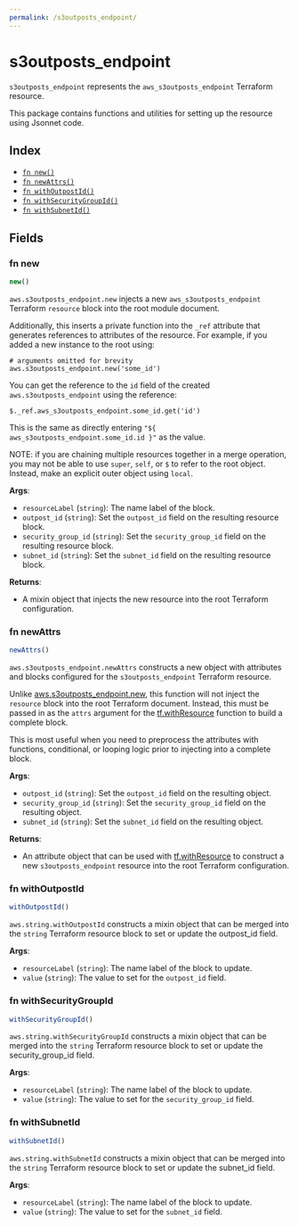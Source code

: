 ```yaml
---
permalink: /s3outposts_endpoint/
---
```


# s3outposts_endpoint

`s3outposts_endpoint` represents the `aws_s3outposts_endpoint` Terraform resource.



This package contains functions and utilities for setting up the resource using Jsonnet code.


## Index

* [`fn new()`](#fn-new)
* [`fn newAttrs()`](#fn-newattrs)
* [`fn withOutpostId()`](#fn-withoutpostid)
* [`fn withSecurityGroupId()`](#fn-withsecuritygroupid)
* [`fn withSubnetId()`](#fn-withsubnetid)

## Fields

### fn new

```ts
new()
```


`aws.s3outposts_endpoint.new` injects a new `aws_s3outposts_endpoint` Terraform `resource`
block into the root module document.

Additionally, this inserts a private function into the `_ref` attribute that generates references to attributes of the
resource. For example, if you added a new instance to the root using:

    # arguments omitted for brevity
    aws.s3outposts_endpoint.new('some_id')

You can get the reference to the `id` field of the created `aws.s3outposts_endpoint` using the reference:

    $._ref.aws_s3outposts_endpoint.some_id.get('id')

This is the same as directly entering `"${ aws_s3outposts_endpoint.some_id.id }"` as the value.

NOTE: if you are chaining multiple resources together in a merge operation, you may not be able to use `super`, `self`,
or `$` to refer to the root object. Instead, make an explicit outer object using `local`.

**Args**:
  - `resourceLabel` (`string`): The name label of the block.
  - `outpost_id` (`string`): Set the `outpost_id` field on the resulting resource block.
  - `security_group_id` (`string`): Set the `security_group_id` field on the resulting resource block.
  - `subnet_id` (`string`): Set the `subnet_id` field on the resulting resource block.

**Returns**:
- A mixin object that injects the new resource into the root Terraform configuration.


### fn newAttrs

```ts
newAttrs()
```


`aws.s3outposts_endpoint.newAttrs` constructs a new object with attributes and blocks configured for the `s3outposts_endpoint`
Terraform resource.

Unlike [aws.s3outposts_endpoint.new](#fn-new), this function will not inject the `resource`
block into the root Terraform document. Instead, this must be passed in as the `attrs` argument for the
[tf.withResource](https://github.com/tf-libsonnet/core/tree/main/docs#fn-withresource) function to build a complete block.

This is most useful when you need to preprocess the attributes with functions, conditional, or looping logic prior to
injecting into a complete block.

**Args**:
  - `outpost_id` (`string`): Set the `outpost_id` field on the resulting object.
  - `security_group_id` (`string`): Set the `security_group_id` field on the resulting object.
  - `subnet_id` (`string`): Set the `subnet_id` field on the resulting object.

**Returns**:
  - An attribute object that can be used with [tf.withResource](https://github.com/tf-libsonnet/core/tree/main/docs#fn-withresource) to construct a new `s3outposts_endpoint` resource into the root Terraform configuration.


### fn withOutpostId

```ts
withOutpostId()
```

`aws.string.withOutpostId` constructs a mixin object that can be merged into the `string`
Terraform resource block to set or update the outpost_id field.



**Args**:
  - `resourceLabel` (`string`): The name label of the block to update.
  - `value` (`string`): The value to set for the `outpost_id` field.


### fn withSecurityGroupId

```ts
withSecurityGroupId()
```

`aws.string.withSecurityGroupId` constructs a mixin object that can be merged into the `string`
Terraform resource block to set or update the security_group_id field.



**Args**:
  - `resourceLabel` (`string`): The name label of the block to update.
  - `value` (`string`): The value to set for the `security_group_id` field.


### fn withSubnetId

```ts
withSubnetId()
```

`aws.string.withSubnetId` constructs a mixin object that can be merged into the `string`
Terraform resource block to set or update the subnet_id field.



**Args**:
  - `resourceLabel` (`string`): The name label of the block to update.
  - `value` (`string`): The value to set for the `subnet_id` field.
